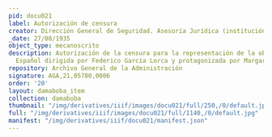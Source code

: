 ```yaml
---
pid: docu021
label: Autorización de censura
creator: Dirección General de Seguridad. Asesoría Jurídica (institución)
_date: 27/08/1935
object_type: mecanoscrito
description: Autorización de la censura para la representación de la obra en el teatro
  Español dirigida por Federico García Lorca y protagonizada por Margarita Xirgú.
repository: Archivo General de la Administración
signature: AGA,21,05780,0006
order: '20'
layout: damaboba_item
collection: damaboba
thumbnail: "/img/derivatives/iiif/images/docu021/full/250,/0/default.jpg"
full: "/img/derivatives/iiif/images/docu021/full/1140,/0/default.jpg"
manifest: "/img/derivatives/iiif/docu021/manifest.json"
---
```

